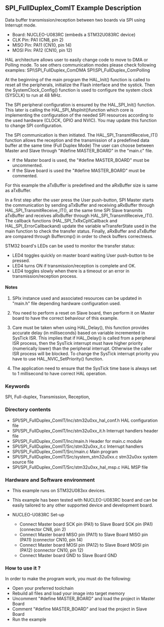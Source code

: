 ## <b>SPI_FullDuplex_ComIT Example Description</b>

Data buffer transmission/reception between two boards via SPI using Interrupt mode.

 - Board: NUCLEO-U083RC (embeds a STM32U083RC device)
 - CLK Pin: PA1 (CN8, pin 2)
 - MISO Pin: PA11 (CN10, pin 14)
 - MOSI Pin: PA12 (CN10, pin 12)

HAL architecture allows user to easily change code to move to DMA or Polling 
mode. To see others communication modes please check following examples:
SPI\SPI_FullDuplex_ComDMA
SPI\SPI_FullDuplex_ComPolling

At the beginning of the main program the HAL_Init() function is called to reset 
all the peripherals, initialize the Flash interface and the systick.
Then the SystemClock_Config() function is used to configure the system
clock (SYSCLK) to run at 48 MHz.

The SPI peripheral configuration is ensured by the HAL_SPI_Init() function.
This later is calling the HAL_SPI_MspInit()function which core is implementing
the configuration of the needed SPI resources according to the used hardware (CLOCK, 
GPIO and NVIC). You may update this function to change SPI configuration.

The SPI communication is then initiated.
The HAL_SPI_TransmitReceive_IT() function allows the reception and the 
transmission of a predefined data buffer at the same time (Full Duplex Mode) 
The user can choose between Master and Slave through "#define MASTER_BOARD"
in the "main.c" file.

 - If the Master board is used, the "#define MASTER_BOARD" must be uncommented.
 - If the Slave board is used the "#define MASTER_BOARD" must be commented.

For this example the aTxBuffer is predefined and the aRxBuffer size is same as aTxBuffer.

In a first step after the user press the User push-button, SPI Master starts the
communication by sending aTxBuffer and receiving aRxBuffer through 
HAL_SPI_TransmitReceive_IT(), at the same time SPI Slave transmits aTxBuffer 
and receives aRxBuffer through HAL_SPI_TransmitReceive_IT(). 
The callback functions (HAL_SPI_TxRxCpltCallback and HAL_SPI_ErrorCallbackand) update 
the variable wTransferState used in the main function to check the transfer status.
Finally, aRxBuffer and aTxBuffer are compared through Buffercmp() in order to 
check buffers correctness.  

STM32 board's LEDs can be used to monitor the transfer status:

 - LED4 toggles quickly on master board waiting User push-button to be pressed.
 - LED4 turns ON if transmission/reception is complete and OK.
 - LED4 toggles slowly when there is a timeout or an error in transmission/reception process.   

#### <b>Notes</b>

 1. SPIx instance used and associated resources can be updated in "main.h"
    file depending hardware configuration used.

 2. You need to perform a reset on Slave board, then perform it on Master board
    to have the correct behaviour of this example.

 3. Care must be taken when using HAL_Delay(), this function provides accurate delay (in milliseconds)
    based on variable incremented in SysTick ISR. This implies that if HAL_Delay() is called from
    a peripheral ISR process, then the SysTick interrupt must have higher priority (numerically lower)
    than the peripheral interrupt. Otherwise the caller ISR process will be blocked.
    To change the SysTick interrupt priority you have to use HAL_NVIC_SetPriority() function.
      
 4. The application need to ensure that the SysTick time base is always set to 1 millisecond
    to have correct HAL operation.

### <b>Keywords</b>

SPI, Full-duplex, Transmission, Reception,

### <b>Directory contents</b>

  - SPI/SPI_FullDuplex_ComIT/Inc/stm32u0xx_hal_conf.h    HAL configuration file
  - SPI/SPI_FullDuplex_ComIT/Inc/stm32u0xx_it.h          Interrupt handlers header file
  - SPI/SPI_FullDuplex_ComIT/Inc/main.h                  Header for main.c module  
  - SPI/SPI_FullDuplex_ComIT/Src/stm32u0xx_it.c          Interrupt handlers
  - SPI/SPI_FullDuplex_ComIT/Src/main.c                  Main program
  - SPI/SPI_FullDuplex_ComIT/Src/system_stm32u0xx.c      stm32u0xx system source file
  - SPI/SPI_FullDuplex_ComIT/Src/stm32u0xx_hal_msp.c     HAL MSP file

### <b>Hardware and Software environment</b>

  - This example runs on STM32U083xx devices.

  - This example has been tested with NUCLEO-U083RC board and can be
    easily tailored to any other supported device and development board.

  - NUCLEO-U083RC Set-up
    - Connect Master board SCK pin (PA1) to Slave Board SCK pin (PA1) (connector CN8, pin 2)
    - Connect Master board MISO pin (PA11) to Slave Board MISO pin (PA11) (connector CN10, pin 14)
    - Connect Master board MOSI pin (PA12) to Slave Board MOSI pin (PA12) (connector CN10, pin 12)
    - Connect Master board GND  to Slave Board GND

### <b>How to use it ?</b>

In order to make the program work, you must do the following:
 - Open your preferred toolchain 
 - Rebuild all files and load your image into target memory
 - Uncomment "#define MASTER_BOARD" and load the project in Master Board
 - Comment "#define MASTER_BOARD" and load the project in Slave Board
 - Run the example

